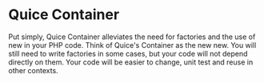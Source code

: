 Quice Container
===============

Put simply, Quice Container alleviates the need for factories and the use of new in your PHP code. Think of Quice's Container as the new new. You will still need to write factories in some cases, but your code will not depend directly on them. Your code will be easier to change, unit test and reuse in other contexts.